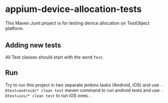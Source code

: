 # appium-device-allocation-tests
This Maven Junit project is for testing device allocation on TestObject platform.

######

## Adding new tests
All Test classes should start with the word `Test`.


## Run
Try to run this project in two separate jenkins tasks (Android, IOS) and use `-Dtest=android/* clean test` maven command to run android tests and use `-Dtest=ios/* clean test` to run iOS ones. .
